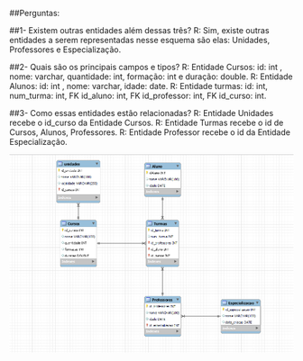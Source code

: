 ##Perguntas:

##1- Existem outras entidades além dessas três?
R: Sim, existe outras entidades a serem representadas nesse esquema são elas: Unidades, Professores e Especialização.

##2- Quais são os principais campos e tipos?
R: Entidade Cursos: id: int , nome: varchar, quantidade: int, formação: int  e duração: double.
R: Entidade Alunos: id: int , nome: varchar, idade: date.
R: Entidade turmas: id: int, num_turma: int, FK id_aluno: int, FK id_professor: int, FK id_curso: int.

##3- Como essas entidades estão relacionadas?
R: Entidade Unidades recebe o id_curso da Entidade Cursos.
R: Entidade Turmas recebe o id de Cursos, Alunos, Professores.
R: Entidade Professor recebe o id da Entidade Especialização.  

<div>
    <img src="./Diagrama.PNG"></img>
</div>